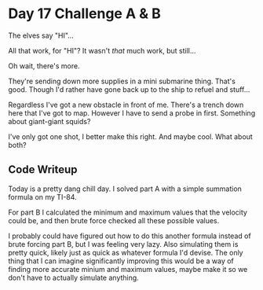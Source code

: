 # Day 17 Challenge A & B

The elves say "HI"...

All that work, for "HI"? It wasn't *that* much work, but still...

Oh wait, there's more.

They're sending down more supplies in a mini submarine thing. That's good. Though I'd rather have gone back up to the ship to refuel and stuff...

Regardless I've got a new obstacle in front of me. There's a trench down here that I've got to map. However I have to send a probe in first. Something about giant-giant squids?

I've only got one shot, I better make this right. And maybe cool. What about both?

## **Code Writeup**

Today is a pretty dang chill day. I solved part A with a simple summation formula on my TI-84.

For part B I calculated the minimum and maximum values that the velocity could be, and then brute force checked all these possible values.

I probably could have figured out how to do this another formula instead of brute forcing part B, but I was feeling very lazy. Also simulating them is pretty quick, likely just as quick as whatever formula I'd devise. The only thing that I can imagine significantly improving this would be a way of finding more accurate minium and maximum values, maybe make it so we don't have to actually simulate anything.
